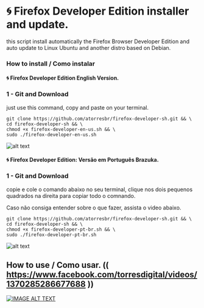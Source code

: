 # 🌀 Firefox Developer Edition installer and update.
this script install automatically the Firefox Browser Developer Edition and auto update to Linux Ubuntu and another distro based on Debian.

###  How to install / Como instalar

####  🌀 Firefox Developer Edition English Version.

### 1 - Git and  Download 
just use this command, copy and paste on your terminal.

```
git clone https://github.com/atorresbr/firefox-developer-sh.git && \
cd firefox-developer-sh && \
chmod +x firefox-developer-en-us.sh && \
sudo ./firefox-developer-en-us.sh
```

![alt text](https://github.com/atorresbr/firefox-developer-sh/blob/main/img/firefox-developer-edition-installer-and-update-to-linux.jpg)


#### 🌀 Firefox Developer Edition:  Versão em Português Brazuka.

### 1 - Git and  Download 
 copie e cole o comando abaixo no seu terminal, clique nos dois pequenos quadrados na direita para copiar todo o comnando.

 Caso não consiga entender sobre o que fazer, assista o video abaixo.

```
git clone https://github.com/atorresbr/firefox-developer-sh.git && \
cd firefox-developer-sh && \
chmod +x firefox-developer-pt-br.sh && \
sudo ./firefox-developer-pt-br.sh
```
![alt text](https://github.com/atorresbr/firefox-developer-sh/blob/main/img/base-fire-fox-sirius.jpg)



## How to use / Como usar. (( https://www.facebook.com/torresdigital/videos/1370285286677688 ))

[![IMAGE ALT TEXT](https://i.ytimg.com/vi/jW21aRnie3M/maxresdefault.jpg)]([https://www.facebook.com/torresdigital/videos/1370285286677688](https://www.facebook.com/torresdigital/videos/1370285286677688) "UNIX !!")

